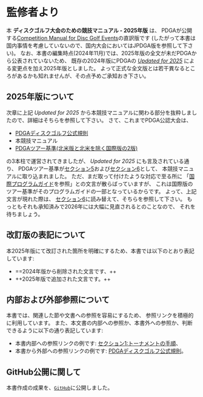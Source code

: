 # 監修者より

本 **ディスクゴルフ大会のための競技マニュアル - 2025年版** は、
PDGAが公開する[Competition Manual for Disc Golf Events](https://www.pdga.com/rules/competition-manual-disc-golf-events)の直訳版です
(したがって本書は国内事情を考慮していないので、国内大会においてはJPDGA版を参照して下さい)。
なお、本書の編集時点(2024年11月)では、2025年版の全文が未だPDGAから公表されていないため、
既存の2024年版にPDGAの
[*Updated for 2025*](https://www.pdga.com/news/official-rules-disc-golf-and-competition-manual-disc-golf-events-updated-2025)
による変更点を加え2025年版としました。
よって正式な全文版とは若干異なるところがあるかも知れませんが、その点予めご承知おき下さい。

## 2025年版について

次章に上記 *Updated for 2025* から本競技マニュアルに関わる部分を抜粋しましたので、詳細はそちらを参照して下さい。
さて、これまでPDGA公認大会は、

* [PDGAディスクゴルフ公式規則](ordg/index)
* 本競技マニュアル
* [PDGAツアー基準(北米版と北米を除く国際版の2版)](dgj/ts)

の3本柱で運営されてきましたが、
*Updated for 2025* にも言及されている通り、
PDGAツアー基準が[セクション5](#セクション5-pdgaツアー基準)および[セクション6](#セクション6-国際大会における変更点と例外)として、
本競技マニュアルに取り込まれました。
ただ、まだ取って付けたような対応で至る所に
「[国際プログラムガイド](dgj/programguid)を参照」との文言が散らばっていますが、
これは国際版のツアー基準がそのプログラムガイドの一部となっているからです。
よって、上記文言が現れた際は、
[セクション6](#セクション6-国際大会における変更点と例外)に読み替えて、そちらを参照して下さい。
もっともそれも承知済みで2026年には大幅に見直されるとのことなので、
それを待ちましょう。

## 改訂版の表記について

本2025年版にて改訂された箇所を明確にするため、本書では以下のとおり表記しています:

* ==2024年版から削除された文言です、++
* ++2025年版で追加された文言です。++

## 内部および外部参照について

本書では、関連した節や文書への参照を容易にするため、
参照リンクを積極的に利用しています。
また、本文書の内部への参照か、本書外への参照か、判断できるように以下の通り表記しています:

* 本書内部への参照リンクの例です: [セクション1:トーナメントの手順](#セクション1-トーナメントの手順)、
* 本書から外部への参照リンクの例です: [PDGAディスクゴルフ公式規則](ordg/index)。

## GitHub公開に関して

本書作成の成果を、[`GitHub`](https://github.com/jpdga-shizuoka/cm)に公開しました。

